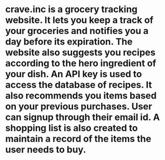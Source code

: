 # crave.inc is a grocery tracking website. It lets you keep a track of your groceries and notifies you a day before its expiration. The website also suggests you recipes according to the hero ingredient of your dish. An API key is used to access the database of recipes. It also recommends you items based on your previous purchases. User can signup through their email id. A shopping list is also created to maintain a record of the items the user needs to buy.
